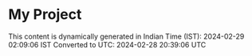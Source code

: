 # My Project

This content is dynamically generated in Indian Time (IST): 2024-02-29 02:09:06 IST
Converted to UTC: 2024-02-28 20:39:06 UTC
